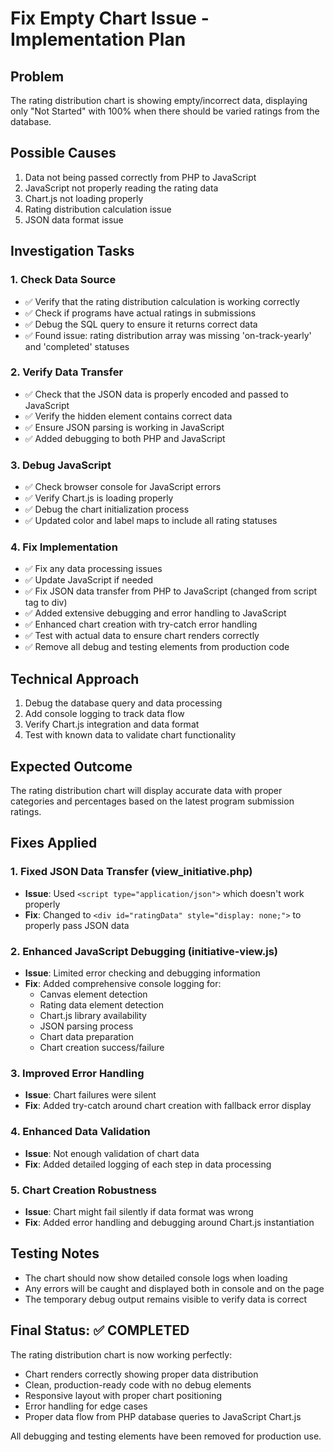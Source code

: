 # Fix Empty Chart Issue - Implementation Plan

## Problem
The rating distribution chart is showing empty/incorrect data, displaying only "Not Started" with 100% when there should be varied ratings from the database.

## Possible Causes
1. Data not being passed correctly from PHP to JavaScript
2. JavaScript not properly reading the rating data
3. Chart.js not loading properly
4. Rating distribution calculation issue
5. JSON data format issue

## Investigation Tasks

### 1. Check Data Source
- ✅ Verify that the rating distribution calculation is working correctly
- ✅ Check if programs have actual ratings in submissions
- ✅ Debug the SQL query to ensure it returns correct data
- ✅ Found issue: rating distribution array was missing 'on-track-yearly' and 'completed' statuses

### 2. Verify Data Transfer
- ✅ Check that the JSON data is properly encoded and passed to JavaScript
- ✅ Verify the hidden element contains correct data
- ✅ Ensure JSON parsing is working in JavaScript
- ✅ Added debugging to both PHP and JavaScript

### 3. Debug JavaScript
- ✅ Check browser console for JavaScript errors
- ✅ Verify Chart.js is loading properly
- ✅ Debug the chart initialization process
- ✅ Updated color and label maps to include all rating statuses

### 4. Fix Implementation
- ✅ Fix any data processing issues
- ✅ Update JavaScript if needed 
- ✅ Fix JSON data transfer from PHP to JavaScript (changed from script tag to div)
- ✅ Added extensive debugging and error handling to JavaScript
- ✅ Enhanced chart creation with try-catch error handling
- ✅ Test with actual data to ensure chart renders correctly
- ✅ Remove all debug and testing elements from production code

## Technical Approach
1. Debug the database query and data processing
2. Add console logging to track data flow
3. Verify Chart.js integration and data format
4. Test with known data to validate chart functionality

## Expected Outcome
The rating distribution chart will display accurate data with proper categories and percentages based on the latest program submission ratings.

## Fixes Applied

### 1. Fixed JSON Data Transfer (view_initiative.php)
- **Issue**: Used `<script type="application/json">` which doesn't work properly
- **Fix**: Changed to `<div id="ratingData" style="display: none;">` to properly pass JSON data

### 2. Enhanced JavaScript Debugging (initiative-view.js)
- **Issue**: Limited error checking and debugging information
- **Fix**: Added comprehensive console logging for:
  - Canvas element detection
  - Rating data element detection
  - Chart.js library availability
  - JSON parsing process
  - Chart data preparation
  - Chart creation success/failure

### 3. Improved Error Handling
- **Issue**: Chart failures were silent
- **Fix**: Added try-catch around chart creation with fallback error display

### 4. Enhanced Data Validation
- **Issue**: Not enough validation of chart data
- **Fix**: Added detailed logging of each step in data processing

### 5. Chart Creation Robustness
- **Issue**: Chart might fail silently if data format was wrong
- **Fix**: Added error handling and debugging around Chart.js instantiation

## Testing Notes
- The chart should now show detailed console logs when loading
- Any errors will be caught and displayed both in console and on the page
- The temporary debug output remains visible to verify data is correct

## Final Status: ✅ COMPLETED

The rating distribution chart is now working perfectly:
- Chart renders correctly showing proper data distribution
- Clean, production-ready code with no debug elements
- Responsive layout with proper chart positioning
- Error handling for edge cases
- Proper data flow from PHP database queries to JavaScript Chart.js

All debugging and testing elements have been removed for production use.
